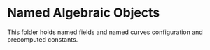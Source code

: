 # Named Algebraic Objects

This folder holds named fields and named curves configuration and precomputed constants.
